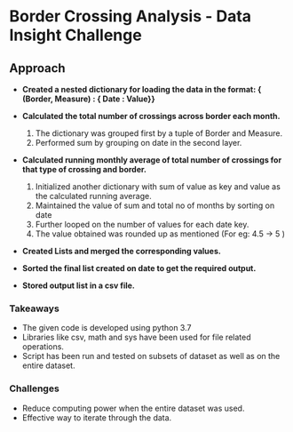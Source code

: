 # Border Crossing Analysis - Data Insight Challenge

## Approach

* **Created a nested dictionary for loading the data in the format: 
           { (Border, Measure) : { Date : Value}}**
* **Calculated the total number of crossings across border each month.**
  1. The dictionary was grouped first by a tuple of Border and Measure.
  2. Performed sum by grouping on date in the second layer.
  
* **Calculated running monthly average of total number of crossings for that type of crossing and border.**
  1. Initialized another dictionary with sum of value as key and value as the calculated running average.
  2. Maintained the value of sum and total no of months by sorting on date
  3. Further looped on the number of values for each date key.
  4. The value obtained was rounded up as mentioned (For eg: 4.5 -> 5 )
  
* **Created Lists and merged the corresponding values.**

* **Sorted the final list created on date to get the required output.**

* **Stored output list in a csv file.**
  
### Takeaways
* The given code is developed using python 3.7
* Libraries like csv, math and sys have been used for file related operations.
* Script has been run and tested on subsets of dataset as well as on the entire dataset.

### Challenges
* Reduce computing power when the entire dataset was used.
* Effective way to iterate through the data.
